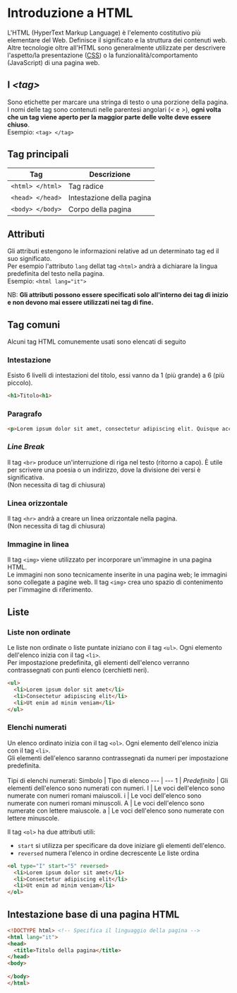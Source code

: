# Introduzione a HTML
L'HTML (HyperText Markup Language) è l'elemento costitutivo più elementare del Web. Definisce il significato e la struttura dei contenuti web. Altre tecnologie oltre all'HTML sono generalmente utilizzate per descrivere l'aspetto/la presentazione ([CSS](https://developer.mozilla.org/en-US/docs/Web/CSS)) o la funzionalità/comportamento (JavaScript) di una pagina web.

## I *\<tag\>*
Sono etichette per marcare una stringa di testo o una porzione della pagina.<br>
I nomi delle tag sono contenuti nelle parentesi angolari (*\<* e *\>*), **ogni volta che un tag viene aperto per la maggior parte delle volte deve essere chiuso**.<br>
Esempio: `<tag> </tag>`

## Tag principali
Tag | Descrizione
--- | ---
`<html> </html>` | Tag radice
`<head> </head>` | Intestazione della pagina
`<body> </body>` | Corpo della pagina

## Attributi
Gli attributi estengono le informazioni relative ad un determinato tag ed il suo significato.<br>
Per esempio l'attributo `lang` dellat tag `<html>` andrà a dichiarare la lingua predefinita del testo nella pagina.<br>
Esempio: `<html lang="it">`

NB: **Gli attributi possono essere specificati solo all'interno dei tag di inizio e non devono mai essere utilizzati nei tag di fine.**

## Tag comuni
Alcuni tag HTML comunemente usati sono elencati di seguito

### Intestazione
Esisto 6 livelli di intestazioni del titolo, essi vanno da 1 (più grande) a 6 (più piccolo).
```html
<h1>Titolo<h1>
```

### Paragrafo
```html
<p>Lorem ipsum dolor sit amet, consectetur adipiscing elit. Quisque accumsan eleifend sapien, et venenatis neque.</p>
```

### *Line Break*
Il tag `<br>` produce un'interruzione di riga nel testo (ritorno a capo). È utile per scrivere una poesia o un indirizzo, dove la divisione dei versi è significativa.<br>
(Non necessita di tag di chiusura)

### Linea orizzontale
Il tag `<hr>` andrà a creare un linea orizzontale nella pagina.<br>
(Non necessita di tag di chiusura)

### Immagine in linea
Il tag `<img>` viene utilizzato per incorporare un'immagine in una pagina HTML.<br>
Le immagini non sono tecnicamente inserite in una pagina web; le immagini sono collegate a pagine web. Il tag `<img>` crea uno spazio di contenimento per l'immagine di riferimento.

## Liste
### Liste non ordinate
Le liste non ordinate o liste puntate iniziano con il tag `<ul>`. Ogni elemento dell'elenco inizia con il tag `<li>`.<br>
Per impostazione predefinita, gli elementi dell'elenco verranno contrassegnati con punti elenco (cerchietti neri).
```html
<ul>
  <li>Lorem ipsum dolor sit amet</li>
  <li>Consectetur adipiscing elit</li>
  <li>Ut enim ad minim veniam</li>
</ul>
```

### Elenchi numerati
Un elenco ordinato inizia con il tag `<ol>`. Ogni elemento dell'elenco inizia con il tag `<li>`.<br>
Gli elementi dell'elenco saranno contrassegnati da numeri per impostazione predefinita.<br><br>
Tipi di elenchi numerati:
Simbolo | Tipo di elenco
--- | ---
1 | *Predefinito* \| Gli elementi dell'elenco sono numerati con numeri.
I | Le voci dell'elenco sono numerate con numeri romani maiuscoli.
i | Le voci dell'elenco sono numerate con numeri romani minuscoli.
A | Le voci dell'elenco sono numerate con lettere maiuscole.
a | Le voci dell'elenco sono numerate con lettere minuscole.

Il tag `<ol>` ha due attributi utili:
* `start` si utilizza per specificare da dove iniziare gli elementi dell'elenco.
* `reversed` numera l'elenco in ordine decrescente
Le liste ordina

```html
<ol type="I" start="5" reversed>
  <li>Lorem ipsum dolor sit amet</li>
  <li>Consectetur adipiscing elit</li>
  <li>Ut enim ad minim veniam</li>
</ol>
```

## Intestazione base di una pagina HTML
```html
<!DOCTYPE html> <!-- Specifica il linguaggio della pagina -->
<html lang="it">
<head>
  <title>Titolo della pagina</title>
</head>
<body>
  
</body>
</html>
```
